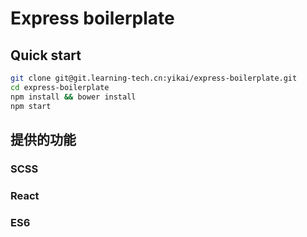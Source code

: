 # Express boilerplate

## Quick start

```bash
git clone git@git.learning-tech.cn:yikai/express-boilerplate.git
cd express-boilerplate
npm install && bower install
npm start
```

## 提供的功能

### SCSS

### React

### ES6